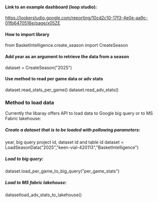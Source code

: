 #### Link to an example dashboard (loop studio):
https://lookerstudio.google.com/reporting/10cd2c10-17f3-4e0e-aa9c-01fb6470516e/page/x05ZE

#### How to import library
from BasketIntelligence.create_season import CreateSeason

#### Add year as an argument to retrieve the data from a season
dataset = CreateSeason("2025")
#### Use method to read per game data or adv stats
dataset.read_stats_per_game()
dataset.read_adv_stats()

 ### Method to load data
 Currently the libaray offers API to load data to Google big query or to MS Fabric lakehouse:
 ##### Create a dataset that is to be loaded with pollowing parameters:
 year, big query project id, dataset id and table id
 dataset = LoadSeasonData("2025","keen-vial-420113","BasketIntelligence")
 ##### Load to big query:
 dataset.load_per_game_to_big_query("per_game_stats")
 ##### Load to MS fabric lakehouse:
 datasetload_adv_stats_to_lakehouse()
